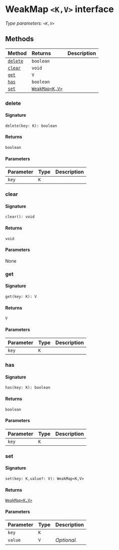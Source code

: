 # WeakMap `<K,V>` interface



_Type parameters: `<K,V>`_









## Methods

| Method	   |  Returns	| Description|
|:-------------|:-------|:-----------|
|[`delete`](#delete)      | `boolean` |  |
|[`clear`](#clear)      | `void` |  |
|[`get`](#get)      | `V` |  |
|[`has`](#has)      | `boolean` |  |
|[`set`](#set)      | [`WeakMap<K,V>`](WeakMap.md) |  |



### delete



#### Signature
`delete(key: K): boolean`

#### Returns
`boolean`

#### Parameters


| Parameter	   | Type    | Description |
|:-------------|:---------------|:------------|
| `key`    | `K` |  |


### clear



#### Signature
`clear(): void`

#### Returns
`void`

#### Parameters
None


### get



#### Signature
`get(key: K): V`

#### Returns
`V`

#### Parameters


| Parameter	   | Type    | Description |
|:-------------|:---------------|:------------|
| `key`    | `K` |  |


### has



#### Signature
`has(key: K): boolean`

#### Returns
`boolean`

#### Parameters


| Parameter	   | Type    | Description |
|:-------------|:---------------|:------------|
| `key`    | `K` |  |


### set



#### Signature
`set(key: K,value?: V): WeakMap<K,V>`

#### Returns
[`WeakMap<K,V>`](WeakMap.md)

#### Parameters


| Parameter	   | Type    | Description |
|:-------------|:---------------|:------------|
| `key`    | `K` |  |
| `value`    | `V` | _Optional._ |

